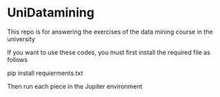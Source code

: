 # UniDatamining
This repo is for answering the exercises of the data mining course in the university


If you want to use these codes, you must first install the required file as follows

pip install requierments.txt


Then run each piece in the Jupiter environment
